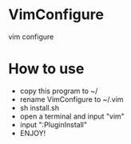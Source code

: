 # VimConfigure
vim configure

# How to use
- copy this program to ~/
- rename VimConfigure to ~/.vim
- sh install.sh
- open a terminal and input "vim"
- input ":PluginInstall"
- ENJOY!
